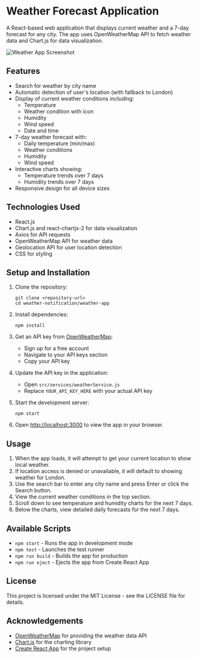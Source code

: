 # Weather Forecast Application

A React-based web application that displays current weather and a 7-day forecast for any city. The app uses OpenWeatherMap API to fetch weather data and Chart.js for data visualization.

![Weather App Screenshot](screenshot.png)

## Features

- Search for weather by city name
- Automatic detection of user's location (with fallback to London)
- Display of current weather conditions including:
  - Temperature
  - Weather condition with icon
  - Humidity
  - Wind speed
  - Date and time
- 7-day weather forecast with:
  - Daily temperature (min/max)
  - Weather conditions
  - Humidity
  - Wind speed
- Interactive charts showing:
  - Temperature trends over 7 days
  - Humidity trends over 7 days
- Responsive design for all device sizes

## Technologies Used

- React.js
- Chart.js and react-chartjs-2 for data visualization
- Axios for API requests
- OpenWeatherMap API for weather data
- Geolocation API for user location detection
- CSS for styling

## Setup and Installation

1. Clone the repository:
   ```
   git clone <repository-url>
   cd weather-notification/weather-app
   ```

2. Install dependencies:
   ```
   npm install
   ```

3. Get an API key from [OpenWeatherMap](https://openweathermap.org/api):
   - Sign up for a free account
   - Navigate to your API keys section
   - Copy your API key

4. Update the API key in the application:
   - Open `src/services/weatherService.js`
   - Replace `YOUR_API_KEY_HERE` with your actual API key

5. Start the development server:
   ```
   npm start
   ```

6. Open [http://localhost:3000](http://localhost:3000) to view the app in your browser.

## Usage

1. When the app loads, it will attempt to get your current location to show local weather.
2. If location access is denied or unavailable, it will default to showing weather for London.
3. Use the search bar to enter any city name and press Enter or click the Search button.
4. View the current weather conditions in the top section.
5. Scroll down to see temperature and humidity charts for the next 7 days.
6. Below the charts, view detailed daily forecasts for the next 7 days.

## Available Scripts

- `npm start` - Runs the app in development mode
- `npm test` - Launches the test runner
- `npm run build` - Builds the app for production
- `npm run eject` - Ejects the app from Create React App

## License

This project is licensed under the MIT License - see the LICENSE file for details.

## Acknowledgements

- [OpenWeatherMap](https://openweathermap.org/) for providing the weather data API
- [Chart.js](https://www.chartjs.org/) for the charting library
- [Create React App](https://github.com/facebook/create-react-app) for the project setup
